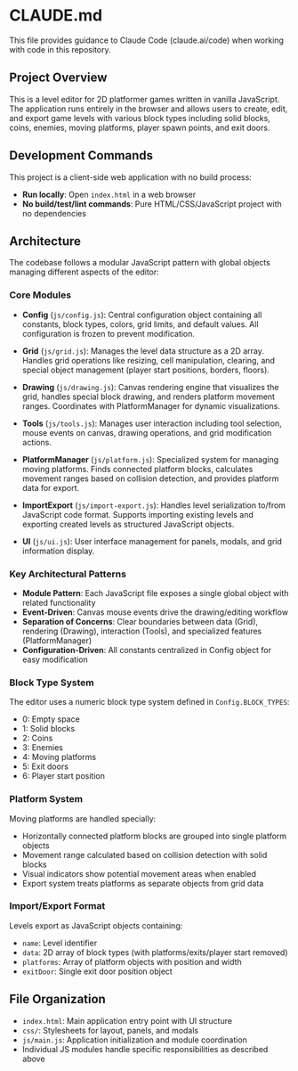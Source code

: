 # CLAUDE.md

This file provides guidance to Claude Code (claude.ai/code) when working with code in this repository.

## Project Overview

This is a level editor for 2D platformer games written in vanilla JavaScript. The application runs entirely in the browser and allows users to create, edit, and export game levels with various block types including solid blocks, coins, enemies, moving platforms, player spawn points, and exit doors.

## Development Commands

This project is a client-side web application with no build process:

- **Run locally**: Open `index.html` in a web browser
- **No build/test/lint commands**: Pure HTML/CSS/JavaScript project with no dependencies

## Architecture

The codebase follows a modular JavaScript pattern with global objects managing different aspects of the editor:

### Core Modules

- **Config** (`js/config.js`): Central configuration object containing all constants, block types, colors, grid limits, and default values. All configuration is frozen to prevent modification.

- **Grid** (`js/grid.js`): Manages the level data structure as a 2D array. Handles grid operations like resizing, cell manipulation, clearing, and special object management (player start positions, borders, floors).

- **Drawing** (`js/drawing.js`): Canvas rendering engine that visualizes the grid, handles special block drawing, and renders platform movement ranges. Coordinates with PlatformManager for dynamic visualizations.

- **Tools** (`js/tools.js`): Manages user interaction including tool selection, mouse events on canvas, drawing operations, and grid modification actions.

- **PlatformManager** (`js/platform.js`): Specialized system for managing moving platforms. Finds connected platform blocks, calculates movement ranges based on collision detection, and provides platform data for export.

- **ImportExport** (`js/import-export.js`): Handles level serialization to/from JavaScript code format. Supports importing existing levels and exporting created levels as structured JavaScript objects.

- **UI** (`js/ui.js`): User interface management for panels, modals, and grid information display.

### Key Architectural Patterns

- **Module Pattern**: Each JavaScript file exposes a single global object with related functionality
- **Event-Driven**: Canvas mouse events drive the drawing/editing workflow
- **Separation of Concerns**: Clear boundaries between data (Grid), rendering (Drawing), interaction (Tools), and specialized features (PlatformManager)
- **Configuration-Driven**: All constants centralized in Config object for easy modification

### Block Type System

The editor uses a numeric block type system defined in `Config.BLOCK_TYPES`:
- 0: Empty space
- 1: Solid blocks
- 2: Coins  
- 3: Enemies
- 4: Moving platforms
- 5: Exit doors
- 6: Player start position

### Platform System

Moving platforms are handled specially:
- Horizontally connected platform blocks are grouped into single platform objects
- Movement range calculated based on collision detection with solid blocks
- Visual indicators show potential movement areas when enabled
- Export system treats platforms as separate objects from grid data

### Import/Export Format

Levels export as JavaScript objects containing:
- `name`: Level identifier
- `data`: 2D array of block types (with platforms/exits/player start removed)
- `platforms`: Array of platform objects with position and width
- `exitDoor`: Single exit door position object

## File Organization

- `index.html`: Main application entry point with UI structure
- `css/`: Stylesheets for layout, panels, and modals
- `js/main.js`: Application initialization and module coordination
- Individual JS modules handle specific responsibilities as described above